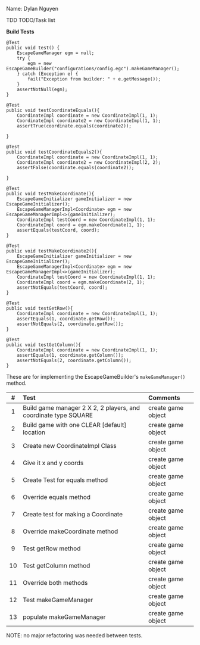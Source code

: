 Name: Dylan Nguyen

TDD TODO/Task list

**Build Tests**
    
    @Test
    public void test() {
        EscapeGameManager egm = null;
        try {
            egm = new EscapeGameBuilder("configurations/config.egc").makeGameManager();
        } catch (Exception e) {
            fail("Exception from builder: " + e.getMessage());
        }
        assertNotNull(egm);
    }

    @Test
    public void testCoordinateEquals(){
        CoordinateImpl coordinate = new CoordinateImpl(1, 1);
        CoordinateImpl coordinate2 = new CoordinateImpl(1, 1);
        assertTrue(coordinate.equals(coordinate2));

    }

    @Test
    public void testCoordinateEquals2(){
        CoordinateImpl coordinate = new CoordinateImpl(1, 1);
        CoordinateImpl coordinate2 = new CoordinateImpl(2, 2);
        assertFalse(coordinate.equals(coordinate2));

    }

    @Test
    public void testMakeCoordinate(){
        EscapeGameInitializer gameInitializer = new EscapeGameInitializer();
        EscapeGameManagerImpl<Coordinate> egm = new EscapeGameManagerImpl<>(gameInitializer);
        CoordinateImpl testCoord = new CoordinateImpl(1, 1);
        CoordinateImpl coord = egm.makeCoordinate(1, 1);
        assertEquals(testCoord, coord);
    }

    @Test
    public void testMakeCoordinate2(){
        EscapeGameInitializer gameInitializer = new EscapeGameInitializer();
        EscapeGameManagerImpl<Coordinate> egm = new EscapeGameManagerImpl<>(gameInitializer);
        CoordinateImpl testCoord = new CoordinateImpl(1, 1);
        CoordinateImpl coord = egm.makeCoordinate(2, 1);
        assertNotEquals(testCoord, coord);
    }

    @Test
    public void testGetRow(){
        CoordinateImpl coordinate = new CoordinateImpl(1, 1);
        assertEquals(1, coordinate.getRow());
        assertNotEquals(2, coordinate.getRow());
    }

    @Test
    public void testGetColumn(){
        CoordinateImpl coordinate = new CoordinateImpl(1, 1);
        assertEquals(1, coordinate.getColumn());
        assertNotEquals(2, coordinate.getColumn());
    }

These are for implementing the EscapeGameBuilder's `makeGameManager()` method.

| **#** | Test                                                            | Comments                        |
|:-----:|:----------------------------------------------------------------|:--------------------------------|
|   1   | Build game manager 2 X 2, 2 players, and coordinate type SQUARE | create game object              |
|   2   | Build game with one CLEAR [default]  location                   | create game object              |
|   3   | Create new CoordinateImpl Class                                 | create game object              |
|   4   | Give it x and y coords                                          | create game object              |
|   5   | Create Test for equals method                                   | create game object              |
|   6   | Override equals method                                          | create game object              |
|   7   | Create test for making a Coordinate                             | create game object              |
|   8   | Override makeCoordinate method                                  | create game object              |
|   9   | Test getRow method                                              | create game object              |
|   10  | Test getColumn method                                           | create game object              |
|   11  | Override both methods                                           | create game object              |
|   12  | Test makeGameManager                                            | create game object              |
|   13  | populate makeGameManager                                        | create game object              |

NOTE: no major refactoring was needed between tests.
